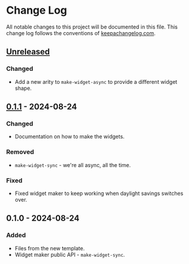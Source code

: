 # Change Log
All notable changes to this project will be documented in this file. This change log follows the conventions of [keepachangelog.com](http://keepachangelog.com/).

## [Unreleased]
### Changed
- Add a new arity to `make-widget-async` to provide a different widget shape.

## [0.1.1] - 2024-08-24
### Changed
- Documentation on how to make the widgets.

### Removed
- `make-widget-sync` - we're all async, all the time.

### Fixed
- Fixed widget maker to keep working when daylight savings switches over.

## 0.1.0 - 2024-08-24
### Added
- Files from the new template.
- Widget maker public API - `make-widget-sync`.

[Unreleased]: https://sourcehost.site/your-name/demo35/compare/0.1.1...HEAD
[0.1.1]: https://sourcehost.site/your-name/demo35/compare/0.1.0...0.1.1
